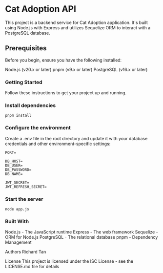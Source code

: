 # Cat Adoption API
This project is a backend service for Cat Adoption application. It's built using Node.js with Express and utilizes Sequelize ORM to interact with a PostgreSQL database.

## Prerequisites
Before you begin, ensure you have the following installed:

Node.js (v20.x or later)
pnpm (v9.x or later)
PostgreSQL (v16.x or later)

### Getting Started
Follow these instructions to get your project up and running.

### Install dependencies
```
pnpm install
```

### Configure the environment
Create a .env file in the root directory and update it with your database credentials and other environment-specific settings:

```
PORT=

DB_HOST=
DB_USER=
DB_PASSWORD=
DB_NAME=

JWT_SECRET=
JWT_REFRESH_SECRET=
```


### Start the server
```
node app.js
```


### Built With
Node.js - The JavaScript runtime
Express - The web framework
Sequelize - ORM for Node.js
PostgreSQL - The relational database
pnpm - Dependency Management

Authors
Richard Tan 

License
This project is licensed under the ISC License - see the LICENSE.md file for details

